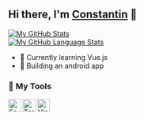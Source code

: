 
[website]:https://constantin-hentgen.fr
## Hi there, I'm [Constantin][website] 👋

[![My GitHub Stats](https://github-readme-stats.vercel.app/api/?username=constantin-hentgen&count_private=true&showicons=false)]()
<br />
[![My GitHub Language Stats](https://github-readme-stats.vercel.app/api/top-langs/?username=constantin-hentgen&langs_count=5)]()

- 🌱 Currently learning Vue.js
- 🎯 Building an android app


### 🔧 **My Tools**

[<img align="left" alt="Fedora" width="26px" src="https://bit.ly/3bPDoxC" />][fedora]

[<img align="left" alt="Terminal" width="26px" src="https://bit.ly/3bMfiUz" />][bash]

[<img align="left" alt="Visual Studio Code" width="26px" src="https://bit.ly/3o9i0Jt" />][vscode]




[python]:https://www.python.org/
[vscode]:https://code.visualstudio.com/
[vueJS]:https://vuejs.org/
[sass]:https://sass-lang.com/
[javascript]:https://www.javascript.com/
[java]:https://www.java.com/en/download/help/whatis_java.html
[fedora]:https://getfedora.org/
[bash]:https://en.wikipedia.org/wiki/Bash_%28Unix_shell%29
[tailwindcss]:https://tailwindcss.com/
